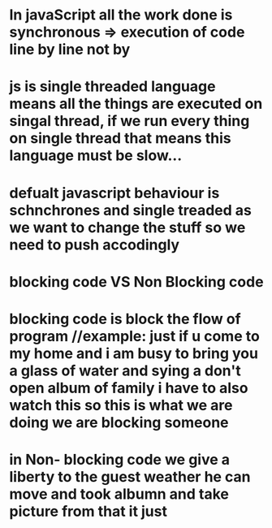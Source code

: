 <!-- here we talk all about Async code  -->

# In javaScript all the work done is synchronous => execution of code line by line not by 


# js is single threaded language means all the things are executed on singal thread, if we run every thing on single thread that means this language must be slow...

# defualt javascript behaviour is schnchrones and single treaded as we want to change the stuff so we need to push accodingly

# blocking code VS   Non Blocking code 
# blocking code is block the flow of program //example: just if u come to my home and i am busy to bring you a glass of water and sying a don't open album of family i have to also watch this so this is what we are doing we are blocking someone 

# in Non- blocking code we give a liberty to the guest weather he can move and took albumn and take picture from that it just 
